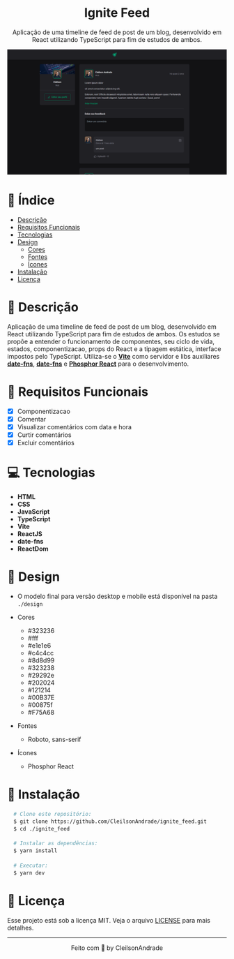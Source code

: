 <div align="center">
  <h1>Ignite Feed</h1>
  <p>Aplicação de uma timeline de feed de post de um blog, desenvolvido em React utilizando TypeScript para fim de estudos de ambos.</p>
  <img src="./design/desktop.png" alt="Logo" width="800">
</div>

# 📒 Índice
* [Descrição](#descrição)
* [Requisitos Funcionais](#requisitos)
* [Tecnologias](#tecnologias)
* [Design](#design)
  * [Cores](#cores)
  * [Fontes](#fontes)
  * [Ícones](#ícones)
* [Instalação](#instalação)
* [Licença](#licença)

# 📃 <span id="descrição">Descrição</span>
Aplicação de uma timeline de feed de post de um blog, desenvolvido em React utilizando TypeScript para fim de estudos de ambos. Os estudos se propõe a entender o funcionamento de componentes, seu ciclo de vida, estados, componentizacao, props do React e a tipagem estática, interface impostos pelo TypeScript. Utiliza-se o [**Vite**](https://vitejs.dev/) como servidor e libs auxiliares [**date-fns**](https://date-fns.org/), [**date-fns**](https://date-fns.org/) e [**Phosphor React**](https://www.npmjs.com/package/phosphor-react) para o desenvolvimento.

# 📌 <span id="requisitos">Requisitos Funcionais</span>
- [x] Componentizacao<br>
- [x] Comentar<br>
- [x] Visualizar comentários com data e hora<br>
- [x] Curtir comentários<br>
- [x] Excluir comentários<br>

# 💻 <span id="tecnologias">Tecnologias</span>
- **HTML**
- **CSS**
- **JavaScript**
- **TypeScript**
- **Vite**
- **ReactJS**
- **date-fns**
- **ReactDom**

# 🎨 <span id="design">Design</span>
- O modelo final para versão desktop e mobile está disponível na pasta `./design`

- <span id="cores">Cores<br></span>
  * #323236<br>
  * #fff<br>
  * #e1e1e6<br>
  * #c4c4cc<br>
  * #8d8d99<br>
  * #323238<br>
  * #29292e<br>
  * #202024<br>
  * #121214<br>
  * #00B37E<br>
  * #00875f<br>
  * #F75A68<br>

- <span id="fontes">Fontes<br></span>
  * Roboto, sans-serif

- <span id="ícones">Ícones<br></span>
  * Phosphor React

# 🚀 <span id="instalação">Instalação</span>
```bash
  # Clone este repositório:
  $ git clone https://github.com/CleilsonAndrade/ignite_feed.git
  $ cd ./ignite_feed

  # Instalar as dependências:
  $ yarn install

  # Executar:
  $ yarn dev
```

# 📝 <span id="licença">Licença</span>
Esse projeto está sob a licença MIT. Veja o arquivo [LICENSE](LICENSE) para mais detalhes.

---

<p align="center">
  Feito com 💜 by CleilsonAndrade
</p>
